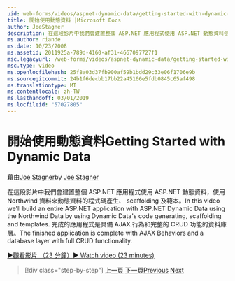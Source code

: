 ```yaml
---
uid: web-forms/videos/aspnet-dynamic-data/getting-started-with-dynamic-data
title: 開始使用動態資料 |Microsoft Docs
author: JoeStagner
description: 在這段影片中我們會建置整個 ASP.NET 應用程式使用 ASP.NET 動態資料使用動態資料的程式碼產生，scaffoldi 使用 Northwind 資料...
ms.author: riande
ms.date: 10/23/2008
ms.assetid: 2011925a-789d-4160-af31-4667097727f1
msc.legacyurl: /web-forms/videos/aspnet-dynamic-data/getting-started-with-dynamic-data
msc.type: video
ms.openlocfilehash: 25f8a03d37fb900af59b1bdd29c33e06f1706e9b
ms.sourcegitcommit: 24b1f6decbb17bb22a45166e5fdb0845c65af498
ms.translationtype: MT
ms.contentlocale: zh-TW
ms.lasthandoff: 03/01/2019
ms.locfileid: "57027805"
---
```

<a name="getting-started-with-dynamic-data"></a><span data-ttu-id="1e260-103">開始使用動態資料</span><span class="sxs-lookup"><span data-stu-id="1e260-103">Getting Started with Dynamic Data</span></span>
====================
<span data-ttu-id="1e260-104">藉由[Joe Stagner](https://github.com/JoeStagner)</span><span class="sxs-lookup"><span data-stu-id="1e260-104">by [Joe Stagner](https://github.com/JoeStagner)</span></span>

<span data-ttu-id="1e260-105">在這段影片中我們會建置整個 ASP.NET 應用程式使用 ASP.NET 動態資料，使用 Northwind 資料來動態資料的程式碼產生、 scaffolding 及範本。</span><span class="sxs-lookup"><span data-stu-id="1e260-105">In this video we'll build an entire ASP.NET application with ASP.NET Dynamic Data using the Northwind Data by using Dynamic Data's code generating, scaffolding and templates.</span></span> <span data-ttu-id="1e260-106">完成的應用程式是具備 AJAX 行為和完整的 CRUD 功能的資料庫層。</span><span class="sxs-lookup"><span data-stu-id="1e260-106">The finished application is complete with AJAX Behaviors and a database layer with full CRUD functionality.</span></span>

[<span data-ttu-id="1e260-107">&#9654;觀看影片 （23 分鐘）</span><span class="sxs-lookup"><span data-stu-id="1e260-107">&#9654; Watch video (23 minutes)</span></span>](https://channel9.msdn.com/Blogs/ASP-NET-Site-Videos/getting-started-with-dynamic-data)

> [!div class="step-by-step"]
> <span data-ttu-id="1e260-108">[上一頁](how-do-i-use-a-dynamiccontrol-in-listview-and-detailsview-controls.md)
> [下一頁](begin-editing-the-templates-in-aspnet-dynamic-data-applications.md)</span><span class="sxs-lookup"><span data-stu-id="1e260-108">[Previous](how-do-i-use-a-dynamiccontrol-in-listview-and-detailsview-controls.md)
[Next](begin-editing-the-templates-in-aspnet-dynamic-data-applications.md)</span></span>
